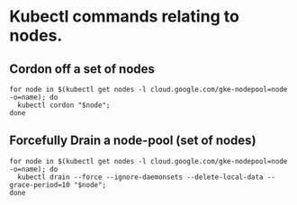 # Kubectl commands relating to nodes.

## Cordon off a set of nodes

```
for node in $(kubectl get nodes -l cloud.google.com/gke-nodepool=node -o=name); do
  kubectl cordon "$node";
done
```

## Forcefully Drain a node-pool (set of nodes)

```
for node in $(kubectl get nodes -l cloud.google.com/gke-nodepool=node -o=name); do
  kubectl drain --force --ignore-daemonsets --delete-local-data --grace-period=10 "$node";
done
```
